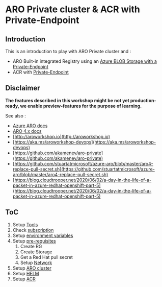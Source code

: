 # ARO Private cluster &amp; ACR with Private-Endpoint

## Introduction
This is an introduction to play with ARO Private cluster and :
- ARO Built-in integrated Registry using an [Azure BLOB Storage with a Private-Endpoint](https://docs.microsoft.com/en-us/azure/storage/common/storage-private-endpoints)
- ACR with [Private-Endpoint](https://docs.microsoft.com/en-us/azure/container-registry/container-registry-private-link#create-a-private-registry-endpoint)


## **Disclaimer**

**The features described in this workshop might be not yet production-ready, we enable preview-features for the purpose of learning.**

See also :

- [Azure ARO docs](https://docs.microsoft.com/en-us/azure/openshift/tutorial-create-cluster)
- [ARO 4.x docs](https://docs.openshift.com/aro/4/registry/architecture-component-imageregistry.html)
- [http://aroworkshop.io](http://aroworkshop.io)
- [https://aka.ms/aroworkshop-devops](https://aka.ms/aroworkshop-devops)
- [https://github.com/akamenev/aro-private](https://github.com/akamenev/aro-private)
- [https://github.com/stuartatmicrosoft/azure-aro/blob/master/aro4-replace-pull-secret.sh](https://github.com/stuartatmicrosoft/azure-aro/blob/master/aro4-replace-pull-secret.sh)
- [https://blog.cloudtrooper.net/2020/06/02/a-day-in-the-life-of-a-packet-in-azure-redhat-openshift-part-5](https://blog.cloudtrooper.net/2020/06/02/a-day-in-the-life-of-a-packet-in-azure-redhat-openshift-part-5)

## ToC

1. Setup [Tools](tools.md)
1. Check [subscription](subscription.md)
1. Setup [environment variables](set-var.md)
1. Setup [pre-requisites](setup-prereq.md)
   1. Create RG
   1. Create Storage
   1. Get a Red Hat pull secret
   1. Setup [Network](setup-network.md)
   <!-- Create [SSH Keys](setup-prereq.md#generates-your-ssh-keys) -->
1. Setup [ARO cluster](setup-aro.md)
1. Setup [HELM](setup-helm.md)
1. Setup [ACR](setup-acr.md)